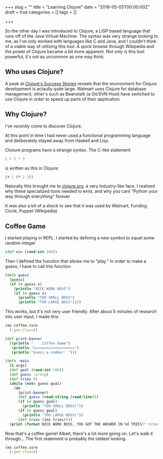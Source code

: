 +++
slug = ""
title = "Learning Clojure"
date = "2018-05-05T00:00:00Z"
draft = true
categories = []
tags = []

+++

So the other day I was introduced to Clojure, a LISP based language that runs off of the Java Virtual Machine. The syntax was very strange looking to me, as I've only worked with languages like C and Java, and I couldn't think of a viable way of utilizing this tool. A quick browse through Wikipedia and the power of Clojure became a bit more apparent. Not only is this tool powerful, it's not as uncommon as one may think.

## Who uses Clojure?
A peak at [Clojure's Success Stories](https://clojure.org/community/success_stories) reveals that the environment for Clojure development is actaully quite large. Walmart uses Clojure for database management, other's such as Beanstalk (a Git/SVN Host) have switched to use Clojure in order to speed up parts of their application.

## Why Clojure?








I've recently come to discover Clojure.

At this point in time I had never used a functional programming language and deliberately stayed away from Haskell and Lisp.

Closure programs have a strange syntax. The C-like statement

```c
1 + 2 * 3
```
is written as this in Clojure:

```clojure
(+ 1 (* 2 3))
```

Naturally this brought me to [clojure.org](https://clojure.org), a very industry-like face. I realized why these specialized tools needed to exist, and why you cant "Python your way through everything" forever

It was also a bit of a shock to see that it was used by Walmart, Funding Circle, Puppet (Wikipedia)

## Coffee Game
I started playing in REPL. I started by defining a new symbol to equal some random integer

```clojure
(def win (rand-int 100))
```

Then I defined the function that allows me to "play." In order to make a guess, I have to call this function

```clojure
(defn guess
  [guess]
  (if (= guess x)
    (println "NICE WORK BOSS")
    (if (< guess x)
      (println "TOO SMALL BOSS")
      (println "TOO LARGE BOSS"))))
```

This works, but it's not very user friendly. After about 5 minutes of research into user input, I made this:

```clojure
(ns coffee.core
  (:gen-class))

(def print-banner
  ((println "    Coffee Game")
   (println "===================")
   (println "Guess a number: ")))

(defn -main
  [& args]
  (def goal (rand-int 100))
  (def guess :wrong)
  (def tries 0)
  (while (not= guess goal)
    (do
      (print-banner)
      (def guess (read-string (read-line)))
      (if (< guess goal)
        (println "TOO SMALL BOSS!"))
      (if (> guess goal)
        (println "TOO LARGE BOSS!"))
      (def tries (inc tries))))
  (print (format NICE WORK BOSS, YOU GOT THE ANSWER IN %d TRIES!" tries)))
```

Now that's a coffee game! Albeit, there's a lot more going on. Let's walk it through... The first statement is probably the oddest looking.

```clojure
(ns coffee.core
  (:gen-class))
```
